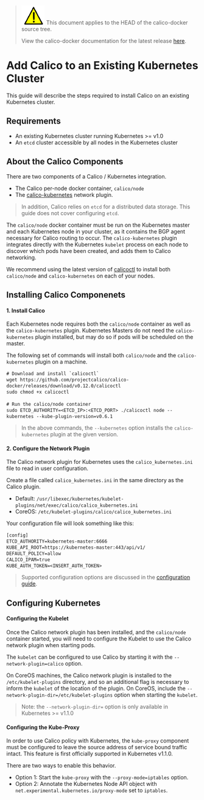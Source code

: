 <!--- master only -->
> ![warning](../images/warning.png) This document applies to the HEAD of the calico-docker source tree.
>
> View the calico-docker documentation for the latest release [here](https://github.com/projectcalico/calico-docker/blob/v0.12.0/README.md).
<!--- else
> You are viewing the calico-docker documentation for release **release**.
<!--- end of master only -->

# Add Calico to an Existing Kubernetes Cluster 

This guide will describe the steps required to install Calico on an existing Kubernetes cluster.

## Requirements
- An existing Kubernetes cluster running Kubernetes >= v1.0
- An `etcd` cluster accessible by all nodes in the Kubernetes cluster

## About the Calico Components

There are two components of a Calico / Kubernetes integration.
- The Calico per-node docker container, `calico/node`
- The [calico-kubernetes](https://github.com/projectcalico/calico-kubernetes) network plugin.

> In addition, Calico relies on `etcd` for a distributed data storage.  This guide does not cover configuring `etcd`.

The `calico/node` docker container must be run on the Kubernetes master and each Kubernetes node in your cluster, as it contains the BGP agent necessary for Calico routing to occur.
The `calico-kubernetes` plugin integrates directly with the Kubernetes `kubelet` process on each node to discover which pods have been created, and adds them to Calico networking.

We recommend using the latest version of [calicoctl](https://github.com/projectcalico/calico-docker/releases) to install both `calico/node` and `calico-kubernetes` on each of your nodes.

## Installing Calico Componenets
#### 1. Install Calico
Each Kubernetes node requires both the `calico/node` container as well as the `calico-kubernetes` plugin.  Kubernetes Masters do not need the `calico-kubernetes` plugin installed, but may do so if pods will be scheduled on the master.

The following set of commands will install both `calico/node` and the `calico-kubernetes` plugin on a machine.
```
# Download and install `calicoctl`
wget https://github.com/projectcalico/calico-docker/releases/download/v0.12.0/calicoctl 
sudo chmod +x calicoctl

# Run the calico/node container
sudo ETCD_AUTHORITY=<ETCD_IP>:<ETCD_PORT> ./calicoctl node --kubernetes --kube-plugin-version=v0.6.1
```
> In the above commands, the `--kubernetes` option installs the `calico-kubernetes` plugin at the given version. 

#### 2. Configure the Network Plugin 
The Calico network plugin for Kubernetes uses the `calico_kubernetes.ini` file to read in user configuration.

Create a file called `calico_kubernetes.ini` in the same directory as the Calico plugin.
- Default: `/usr/libexec/kubernetes/kubelet-plugins/net/exec/calico/calico_kubernetes.ini`
- CoreOS: `/etc/kubelet-plugins/calico/calico_kubernetes.ini`

Your configuration file will look something like this:
```
[config]
ETCD_AUTHORITY=kubernetes-master:6666
KUBE_API_ROOT=https://kubernetes-master:443/api/v1/
DEFAULT_POLICY=allow
CALICO_IPAM=true
KUBE_AUTH_TOKEN=<INSERT_AUTH_TOKEN>
```
> Supported configuration options are discussed in the [configuration guide](PluginConfiguration.md).

## Configuring Kubernetes
#### Configuring the Kubelet 
Once the Calico network plugin has been installed, and the `calico/node` container started, you will need to configure the Kubelet to use the Calico network plugin when starting pods. 

The `kubelet` can be configured to use Calico by starting it with the `--network-plugin=calico` option.

On CoreOS machines, the Calico network plugin is installed to the `/etc/kubelet-plugins` directory, and so an additional flag is necessary to inform the `kubelet` of the location of the plugin.  On CoreOS, include the `--network-plugin-dir=/etc/kubelet-plugins` option when starting the `kubelet`.
> Note: the `--network-plugin-dir=` option is only available in Kubernetes >= v1.1.0

#### Configuring the Kube-Proxy
In order to use Calico policy with Kubernetes, the `kube-proxy` component must be configured to leave the source address of service bound traffic intact.  This feature is first officially supported in Kubernetes v1.1.0.

There are two ways to enable this behavior.
- Option 1: Start the `kube-proxy` with the `--proxy-mode=iptables` option.
- Option 2: Annotate the Kubernetes Node API object with `net.experimental.kubernetes.io/proxy-mode` set to `iptables`.
